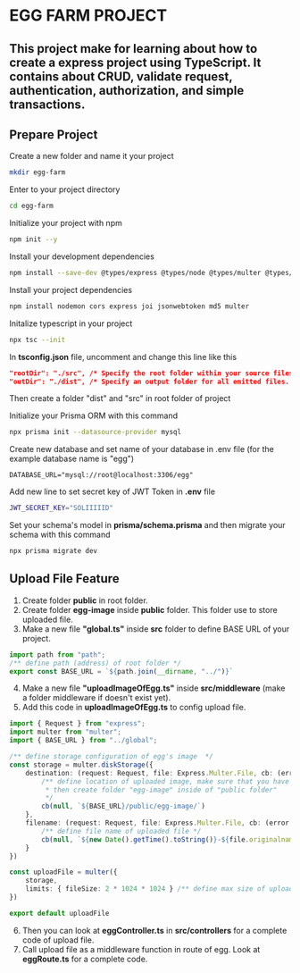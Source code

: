 # EGG FARM PROJECT
## This project make for learning about how to create a express project using TypeScript. It contains about CRUD, validate request, authentication, authorization, and simple transactions.

## Prepare Project
Create a new folder and name it your project
```bash
mkdir egg-farm
```

Enter to your project directory
```bash
cd egg-farm
```

Initialize your project with npm
```bash
npm init --y
```

Install your development dependencies
```bash
npm install --save-dev @types/express @types/node @types/multer @types/md5 @types/jsonwebtoken @types/joi @types/cors typescript ts-node prisma @prisma/client
```

Install your project dependencies
```bash
npm install nodemon cors express joi jsonwebtoken md5 multer
```

Initalize typescript in your project
```bash
npx tsc --init
```

In **tsconfig.json** file, uncomment and change this line like this
```json
"rootDir": "./src", /* Specify the root folder within your source files. */
"outDir": "./dist", /* Specify an output folder for all emitted files. */
```
Then create a folder "dist" and "src" in root folder of project


Initialize your Prisma ORM with this command
```bash
npx prisma init --datasource-provider mysql
```

Create new database and set name of your database in .env file (for the example database name is "egg")
```env
DATABASE_URL="mysql://root@localhost:3306/egg"
```
Add new line to set secret key of JWT Token in **.env** file
```bash
JWT_SECRET_KEY="SOLIIIIID"
```

Set your schema's model in **prisma/schema.prisma** and then migrate your schema with this command
```bash
npx prisma migrate dev
```

## Upload File Feature
1. Create folder **public** in root folder.
2. Create folder **egg-image** inside **public** folder. This folder use to store uploaded file.
3. Make a new file **"global.ts"** inside **src** folder to define BASE URL of your project.
```typescript
import path from "path";
/** define path (address) of root folder */
export const BASE_URL = `${path.join(__dirname, "../")}`
```
4. Make a new file **"uploadImageOfEgg.ts"** inside **src/middleware** (make a folder middleware if doesn't exist yet).
5. Add this code in **uploadImageOfEgg.ts** to config upload file.
```typescript
import { Request } from "express";
import multer from "multer";
import { BASE_URL } from "../global";

/** define storage configuration of egg's image  */
const storage = multer.diskStorage({
    destination: (request: Request, file: Express.Multer.File, cb: (error: Error | null, destination: string) => void) => {
        /** define location of uploaded image, make sure that you have create a "public" folder in root folder.
         * then create folder "egg-image" inside of "public folder"
         */
        cb(null, `${BASE_URL}/public/egg-image/`)
    },
    filename: (request: Request, file: Express.Multer.File, cb: (error: Error | null, destination: string) => void) => {
        /** define file name of uploaded file */
        cb(null, `${new Date().getTime().toString()}-${file.originalname}`)
    }
})

const uploadFile = multer({
    storage,
    limits: { fileSize: 2 * 1024 * 1024 } /** define max size of uploaded file, in this case max size is 2 MB */
})

export default uploadFile
```
6. Then you can look at **eggController.ts** in **src/controllers** for a complete code of upload file.
7. Call upload file as a middleware function in route of egg. Look at **eggRoute.ts** for a complete code.
